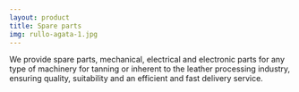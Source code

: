 ```yaml
---
layout: product
title: Spare parts
img: rullo-agata-1.jpg
---
```


We provide spare parts, mechanical, electrical and electronic parts for any type of machinery for tanning or inherent to the leather processing industry, ensuring quality, suitability and an efficient and fast delivery service.

